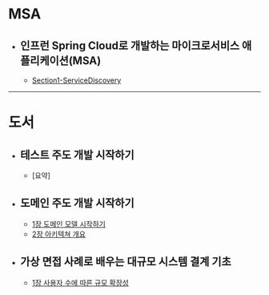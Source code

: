 # MSA
* ## 인프런 Spring Cloud로 개발하는 마이크로서비스 애플리케이션(MSA)
  * [Section1-ServiceDiscovery](https://github.com/dsds60321/TIL/blob/main/MSA/Service%20Discovery.md)

---
# 도서

* ## 테스트 주도 개발 시작하기
  * [요약]

* ## 도메인 주도 개발 시작하기
  * [1장 도메인 모델 시작하기](https://github.com/dsds60321/TIL/blob/main/book/domain_driven/%EB%8F%84%EB%A9%94%EC%9D%B8%20%EC%A3%BC%EB%8F%84%20%EA%B0%9C%EB%B0%9C%EC%8B%9C%EC%9E%91%ED%95%98%EA%B8%B0_1.md)
  * [2장 아키텍쳐 개요](https://github.com/dsds60321/TIL/blob/main/book/domain_driven/%EB%8F%84%EB%A9%94%EC%9D%B8%20%EC%A3%BC%EB%8F%84%20%EA%B0%9C%EB%B0%9C%EC%8B%9C%EC%9E%91%ED%95%98%EA%B8%B0_2.md)

* ## 가상 면접 사례로 배우는 대규모 시스템 결계 기초
  * [1장 사용자 수에 따른 규모 확장성](https://github.com/dsds60321/TIL/blob/main/book/system_design_interview/%EC%82%AC%EC%9A%A9%EC%9E%90%20%EC%88%98%EC%97%90%20%EB%94%B0%EB%A5%B8%20%EA%B7%9C%EB%AA%A8%20%ED%99%95%EC%9E%A5%EC%84%B1.md)
